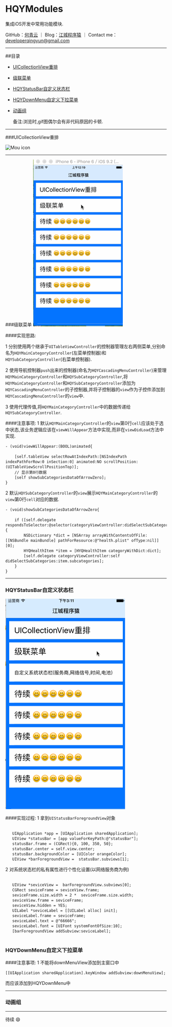 # HQYModules
集成iOS开发中常用功能模块.

GitHub：[何青云](https://github.com/qingyunhe) ｜ Blog：[江城程序猿](http://www.heqingyun.com) ｜ Contact me：<developerqingyun@gmail.com>

---   
##目录
* [UICollectionView重排](#UICollectionView重排)
* [级联菜单](#级联菜单)
* [HQYStatusBar自定义状态栏](#级联菜单)
* [HQYDownMenu自定义下拉菜单](#下拉菜单)
* [动画组](#动画组)



  备注:浏览时,gif图偶尔会有非代码原因的卡顿.

---           
    
###UICollectionView重排

![Mou icon](https://github.com/qingyunhe/HQYModules/blob/master/UICollectionView重排%20.gif)

---    
###级联菜单
![Mou icon](https://github.com/qingyunhe/HQYModules/blob/master/级联菜单.gif)

####实现思路:

1 分别使用两个继承于`UITableViewController`的控制器管理左右两侧菜单,分别命名为`HQYMainCategoryController`(左菜单控制器)和`HQYSubCategoryController`(右菜单控制器).

2 使用导航控制器`push`出来的控制器(命名为`HQYCascadingMenuController`)来管理`HQYMainCategoryController`和`HQYSubCategoryController`,将`HQYMainCategoryController`和`HQYSubCategoryController`添加为`HQYCascadingMenuController`的子控制器,并将子控制器的`view`作为子控件添加到`HQYCascadingMenuController`的`view`中.

3 使用代理传值,将`HQYMainCategoryController`中的数据传递给`HQYSubCategoryController`.

####注意事项:
1 默认`HQYMainCategoryController`的`view`第0行`cell`应该处于选中状态,该业务逻辑应该在`viewWillAppear`方法中实现,而非在`viewDidLoad`方法中实现.

```objc
- (void)viewWillAppear:(BOOL)animated{
    
    [self.tableView selectRowAtIndexPath:[NSIndexPath indexPathForRow:0 inSection:0] animated:NO scrollPosition:(UITableViewScrollPositionTop)];
    // 显示第0行数据
    [self showSubCategoriesDataOfArrowZero];
}

```

2 默认`HQYSubCategoryController`的`view`展示`HQYMainCategoryController`的`view`第0行`cell`对应的数据.

```objc
- (void)showSubCategoriesDataOfArrowZero{

    if ([self.delegate respondsToSelector:@selector(categoryViewController:didSelectSubCategories:)]) {
        NSDictionary *dict = [NSArray arrayWithContentsOfFile:[[NSBundle mainBundle] pathForResource:@"health.plist" ofType:nil]][0];
        HYQHealthItem *item = [HYQHealthItem categoryWithDict:dict];
        [self.delegate categoryViewController:self didSelectSubCategories:item.subcategories];
    }
}

```
---    
### <a id="HQYStatusBar自定义状态栏"></a> HQYStatusBar自定义状态栏

![Mou icon](https://github.com/qingyunhe/HQYModules/blob/master/statusBar.gif)

####实现过程:
 1 拿到`UIStatusBarForegroundView`对象
 
 ```objc
 
    UIApplication *app = [UIApplication sharedApplication];
    UIView *statusBar = [app valueForKeyPath:@"statusBar"];
    statusBar.frame = (CGRect){0, 100, 350, 50};
    statusBar.center = self.view.center;
    statusBar.backgroundColor = [UIColor orangeColor];
    UIView *barForegroundView =  statusBar.subviews[1];

 ```
 2 对系统状态栏的私有属性进行个性化设置(以网络服务商为例)

 ```objc
 
    UIView *seviceView =  barForegroundView.subviews[0];
    CGRect seviceFrame = seviceView.frame;
    seviceFrame.size.width = 2 *  seviceFrame.size.width;
    seviceView.frame = seviceFrame;
    seviceView.hidden = YES;
    UILabel *seviceLabel = [[UILabel alloc] init];
    seviceLabel.frame = seviceFrame;
    seviceLabel.text = @"66666";
    seviceLabel.font = [UIFont systemFontOfSize:10];
    [barForegroundView addSubview:seviceLabel];
    
 ```
### <a id="HQYDownMenu自定义下拉菜单"></a> HQYDownMenu自定义下拉菜单
####注意事项:
1 不能将downMenuView添加到主窗口中

  ```objc
  [[UIApplication sharedApplication].keyWindow addSubview:downMenuView];
  ```
  
  而应该添加到HQYDownMenu中
  
---    


### <a id="动画组"></a> 动画组




---    

待续 😄
